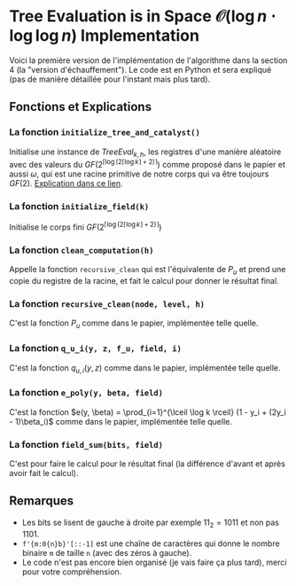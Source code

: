 # Tree Evaluation is in Space $\mathcal{O}(\log n \cdot \log \log n)$ Implementation

Voici la première version de l'implémentation de l'algorithme dans la section 4 (la "version d'échauffement"). Le code est en Python et sera expliqué (pas de manière détaillée pour l'instant mais plus tard).

## Fonctions et Explications

### La fonction `initialize_tree_and_catalyst()`
Initialise une instance de $TreeEval_{k, h}$, les registres d'une manière aléatoire avec des valeurs du $GF(2 ^{\lceil \log ( 2 \lceil \log k \rceil + 2) \rceil})$ comme proposé dans le papier et aussi $\omega$, qui est une racine primitive de notre corps qui va être toujours $GF(2)$. [Explication dans ce lien](https://math.stackexchange.com/questions/4104767/is-x-always-a-primitive-element-of-textgf2m).

### La fonction `initialize_field(k)`
Initialise le corps fini $GF(2 ^{\lceil \log ( 2 \lceil \log k \rceil + 2) \rceil})$

### La fonction `clean_computation(h)`
Appelle la fonction `recursive_clean` qui est l'équivalente de $P_u$ et prend une copie du registre de la racine, et fait le calcul pour donner le résultat final.

### La fonction `recursive_clean(node, level, h)`
C'est la fonction $P_u$ comme dans le papier, implémentée telle quelle.

### La fonction `q_u_i(y, z, f_u, field, i)`
C'est la fonction $q_{u,i}(y, z)$ comme dans le papier, implémentée telle quelle.

### La fonction `e_poly(y, beta, field)`
C'est la fonction $e(y, \beta) = \prod_{i=1}^{\lceil \log k \rceil} (1 - y_i + (2y_i - 1)\beta_i)$ comme dans le papier, implémentée telle quelle.

### La fonction `field_sum(bits, field)`
C'est pour faire le calcul pour le résultat final (la différence d'avant et après avoir fait le calcul).

## Remarques
- Les bits se lisent de gauche à droite par exemple $11_2 = 1011$ et non pas $1101$.
- `f'{m:0{n}b}'[::-1]` est une chaîne de caractères qui donne le nombre binaire `m` de taille `n` (avec des zéros à gauche).
- Le code n'est pas encore bien organisé (je vais faire ça plus tard), merci pour votre compréhension.
